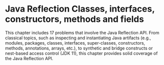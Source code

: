 # Java Reflection Classes, interfaces, constructors, methods and fields
This chapter includes 17 problems that involve the Java Reflection API. 
From classical topics, such as inspecting and instantiating Java artifacts 
(e.g., modules, packages, classes, interfaces, super-classes, constructors, 
methods, annotations, arrays, etc.), to synthetic and bridge constructs or 
nest-based access control (JDK 11), this chapter provides solid coverage of 
the Java Reflection API.  
